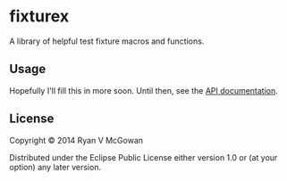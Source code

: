 # fixturex

A library of helpful test fixture macros and functions.

## Usage

Hopefully I'll fill this in more soon. Until then, see the [API
documentation][api].

## License

Copyright © 2014 Ryan V McGowan

Distributed under the Eclipse Public License either version 1.0 or (at
your option) any later version.

[api]: http://www.ryanmcg.com/fixturex/
